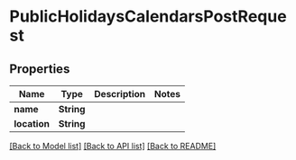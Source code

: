 # PublicHolidaysCalendarsPostRequest

## Properties

Name | Type | Description | Notes
------------ | ------------- | ------------- | -------------
**name** | **String** |  | 
**location** | **String** |  | 

[[Back to Model list]](../README.md#documentation-for-models) [[Back to API list]](../README.md#documentation-for-api-endpoints) [[Back to README]](../README.md)


